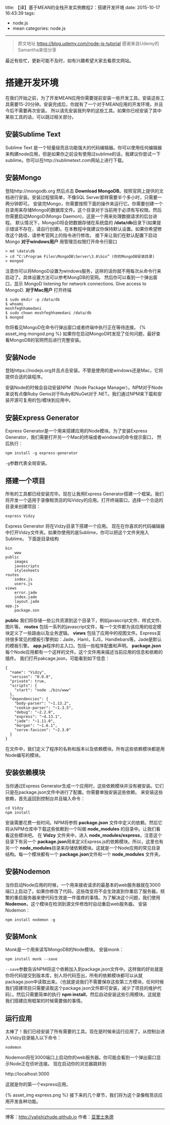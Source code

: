 title: 【译】基于MEAN的全栈开发实例教程2：搭建开发环境
date: 2015-10-17 16:43:39
tags:
- node.js
- mean
categories: node.js
---


>原文地址 https://blog.udemy.com/node-js-tutorial
>感谢来自Udemy的Samantha来信分享

最近有些忙，更新可能不及时，如有兴趣希望大家去看原文网站。

<!-- more -->

# 搭建开发环境
在我们开始之前，为了开发MEAN应用你需要提前安装一些开发工具。安装这些工具需要15-20分钟。安装完成后，你就有了一个对于MEAN应用的开发环境，并且今后不需要再次安装。
所以请先安装我列举的这些工具。如果你已经安装了其中某些工具的话，可以跳过相关部分。

## 安装Sublime Text
Sublime Text 是一个轻量级而且功能强大的代码编辑器。你可以使用任何编辑器来构建node应用，但是如果你之前没有使用过sublime的话，我建议你尝试一下sublime。你可以在http://sublimetext.com网站上进行下载。
## 安装Mongo
登陆http://mongodb.org 然后点击 **Download MongoDB**。按照官网上提供的文档进行安装。安装过程很简单，不像SQL Server那样需要半个多小时，只需要一两分钟即可。
安装完Mongo，你需要按照下面的操作来运行它。你需要创建一个目录用来存储Mongo的数据库文件。这个目录对于当前用于必须有写权限。然后你需要启动MongoD(Mongo Daemon)，这是一个用来处理数据请求的后台进程。
默认情况下，MongoD将会把数据存储在系统盘的 **/data/db**目录下(如果提示错误不存在，请自行创建)。在本教程中我建议你保持默认设置。如果你希望修改这个路径，请参考官网上的指令进行修改。
接下来让我们在默认配置下启动Mongo
**对于windows用户**
用管理员权限打开命令行窗口

    > md \data\db
    > cd “C:\Program Files\MongoDB\Server\3.0\bin” (你的MongoDB安装目录)
    > mongod

注意你可以将MongoD设置为windows服务，这样的话你就不用每次从命令行来启动了。具体设置方法可以参考MongDB的官网。
然后你可以看到一个弹出窗口，显示 MongoD listening for network connections. Give access to MongoD.
**对于Mac用户**
打开终端

    $ sudo mkdir -p /data/db 
    $ whoami
    moshfeghhamedani
    $ sudo chown moshfeghhamedani /data/db
    $ mongod
你将看见MongoD在命令行弹出窗口或者终端中执行正在等待连接。
{% asset_img mongod.png %}
如果你在启动MongoD时发现了任何问题，最好查看MongoDB的官网然后进行完整安装。

## 安装Node
登陆https://nodejs.org并且点击安装。不管是使用的是windows还是Mac，它将提供合适的装程序。

安装Node的时候会自动安装NPM（Node Package Manager）。NPM对于Node来说有点像Ruby Gems对于Ruby和NuGet对于.NET。我们通过NPM来下载和安装开源可复用的包/模块到应用中。

## 安装Express Generator
Express Generator是一个用来搭建应用的Node模块。为了安装Express Generator，我们需要打开另一个Mac的终端或者windows的命令提示窗口，
然后执行：
    
    npm install -g express-generator
`-g`参数代表全局安装。

## 搭建一个项目
所有的工具都已经安装完毕。现在让我用Express Generator搭建一个框架。我们将开发一个适用于录像租赁店的叫Vidzy的应用。打开终端窗口，选择一个合适的目录来创建项目：

    express Vidzy
Express Generator 将在Vidzy目录下搭建一个应用。
现在在你喜欢的代码编辑器中打开Vidzy文件夹。如果你使用的是Sublime，你可以把这个文件夹拖入Sublime。
下面是目录结构
    
    bin
        www
    public
        images
        javascripts
        stylesheets
    routes
        index.js
        users.js
    views
        error.jade
        index.jade
        layout.jade
    app.js
        package.son
**public** 我们将存储一些公共资源到这个目录下，例如javascript文件、样式文件、图片等。
**routes** 包括一系列的javascript文件，每一个文件都为该应用的给定模块定义了一些路由以及业务逻辑。
**views** 包括了应用中的视图文件。Express支持很多常见的模板引擎例如：Jade，Haml，EJS，Handlebars等。Jade是默认的模板引擎。
**app.js**程序的主入口。包括一些程序配置和声明。
**package.json**每个Node应用都有一个这样的文件。这个文件用来描述当前应用的信息和依赖的插件。
我们打开pakcage.json，可能看到如下信息：

    {
      "name": "Vidzy",
      "version": "0.0.0",
      "private": true,
      "scripts": {
        "start": "node ./bin/www"
      },
      "dependencies": {
        "body-parser": "~1.13.2",
        "cookie-parser": "~1.3.5",
        "debug": "~2.2.0",
        "express": "~4.13.1",
        "jade": "~1.11.0",
        "morgan": "~1.6.1",
        "serve-favicon": "~2.3.0"
      }
    } 
在文件中，我们定义了程序的名称和版本以及依赖模块。所有这些依赖模块都是用Node编写的模块。

## 安装依赖模块
当你通过Express Generator生成一个应用时，这些依赖模块并没有被安装。它们只是在package.json文件中进行了配置。你需要单独安装这些依赖。
来安装这些依赖，首先返回到控制台并且输入命令：
    
    cd Vidzy
    npm install
安装需要花费一些时间。NPM将参照 **package.json** 文件中定义的依赖。然后它将从NPM仓库中下载这些依赖到一个叫做 **node_modules** 的目录中。让我们看看这些模块吧。
在 **Vidzy** 文件夹中，进入 **node_modules/express**，注意这个目录下有另一个 **package.json**用来定义Express.js的依赖模块。所以，这里也有另一个 **node_modules**目录来存储依赖模块。这就是一个Node应用的常见目录结构。每一个模块都有一个 **package.json**文件和一个 **node_modules** 文件夹。

## 安装Nodemon
当你启动Node应用的时候，一个用来接收请求的最基本的web服务器就在3000端口上启动了。如果你修改了代码，这些改变将不会生效直到你重启了服务器。频繁的重启服务器来使代码生效是一件蛋疼的事情。为了解决这个问题，我们使用 **Nodemon**，这个模块在检测到源文件修改时自动重启web服务器。
安装Nodemon：

    npm install nodemon -g

## 安装Monk
Monk是一个用来读写MongoDB的Node模块。
安装monk：

    npm install monk --save
`--save`参数告诉NPM将这个依赖加入到package.json文件中。这样做的好处就是你将代码提交到版本库，别人将代码签出，所有的依赖模块都可以从就package.json中读取出来。（也就是说我们不需要保存这些第三方模块，任何时候我们搭建项目只需要读取这个package.json文件即可安装，减少了项目的维护代码）。然后只需要简单的执行 **npm install**，然后自动安装这些引用模块。这就是我们搭建应用框架的时候需要做的事情。

## 运行应用
太棒了！我们已经安装了所有需要的工具。现在是时候来运行应用了。从控制台进入Vidzy目录输入以下命令：

    nodemon
Nodemon将在3000端口上启动你的web服务器。你可能会看到一个弹出窗口显示Node正在侦听连接。
现在启动你的浏览器跳转到 

http://localhost:3000

这就是你的第一个express应用。

{% asset_img express.png %}
接下来的几个章节，我们将为这个录像租赁店应用开发各种功能。

- - - 
博客：http://yalishizhude.github.io
作者：[亚里士朱德](http://yalishizhude.github.io/about/)